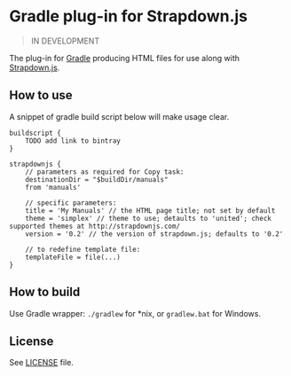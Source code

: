 # Gradle plug-in for Strapdown.js

> IN DEVELOPMENT

The plug-in for [Gradle](http://www.gradle.org/) producing HTML files for use along with [Strapdown.js](http://strapdownjs.com/).

## How to use

A snippet of gradle build script below will make usage clear.

    buildscript {
        TODO add link to bintray
    }

    strapdownjs {
        // parameters as required for Copy task:
        destinationDir = "$buildDir/manuals"
        from 'manuals'

        // specific parameters:
        title = 'My Manuals' // the HTML page title; not set by default
        theme = 'simplex' // theme to use; detaults to 'united'; check supported themes at http://strapdownjs.com/
        version = '0.2' // the version of strapdown.js; defaults to '0.2'

        // to redefine template file:
        templateFile = file(...)
    }


## How to build
Use Gradle wrapper: `./gradlew` for *nix, or `gradlew.bat` for Windows.

## License
See [LICENSE](LICENSE) file.
